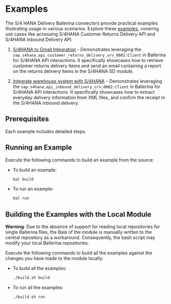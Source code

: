 # Examples

The S/4 HANA Delivery Ballerina connectors provide practical examples illustrating usage in various
scenarios. Explore these [examples](https://github.com/ballerina-platform/module-ballerinax-sap.s4hana.delivery/tree/main/examples), covering use cases like accessing S/4HANA Customer Returns Delivery API and S/4HANA Inbound Delivery API.

1. [S/4HANA to Gmail Integration](https://github.com/ballerina-platform/module-ballerinax-sap.s4hana.delivery/tree/main/examples/returns-from-sap) -
   Demonstrates leveraging the `sap.s4hana.api_customer_returns_delivery_srv_0002:Client` in Ballerina for S/4HANA API interactions. It
   specifically showcases how to retrieve customer returns delivery items and send an email containing a report on the returns delivery items
   in the S/4HANA SD module.

2. [Integrate warehouse system with S/4HANA](https://github.com/ballerina-platform/module-ballerinax-sap.s4hana.delivery/tree/main/examples/inbound-deliveries-to-sap) - 
    Demonstrates leveraging the `sap.s4hana.api_inbound_delivery_srv_0002:Client` in Ballerina for S/4HANA API interactions. It specifically showcases how to extract everyday delivery information from XML files, and confirm the receipt in the S/4HANA inbound delivery.

## Prerequisites

Each example includes detailed steps.

## Running an Example

Execute the following commands to build an example from the source:

* To build an example:

    ```bash
    bal build
    ```

* To run an example:

    ```bash
    bal run
    ```

## Building the Examples with the Local Module

**Warning**: Due to the absence of support for reading local repositories for single Ballerina files, the Bala of the
module is manually written to the central repository as a workaround. Consequently, the bash script may modify your
local Ballerina repositories.

Execute the following commands to build all the examples against the changes you have made to the module locally:

* To build all the examples:

    ```bash
    ./build.sh build
    ```

* To run all the examples:

    ```bash
    ./build.sh run
    ```